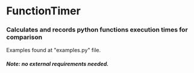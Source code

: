 # FunctionTimer

### Calculates and records python functions execution times for comparison


Examples found at "examples.py" file.

##### Note: no external requirements needed.
